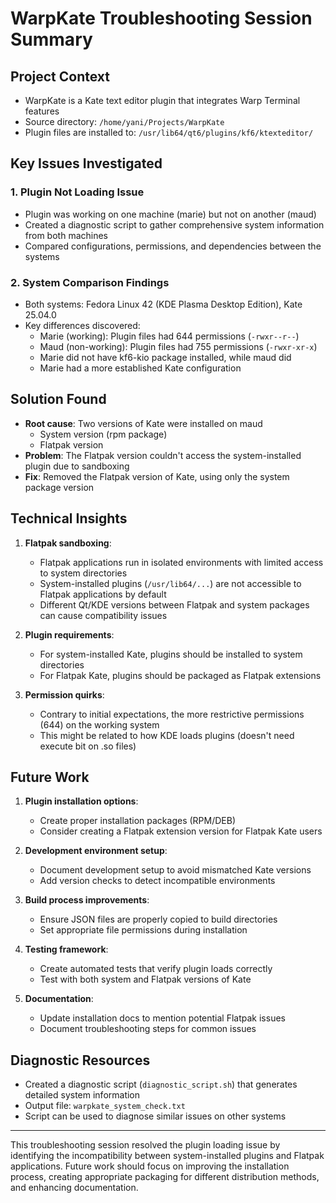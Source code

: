 # WarpKate Troubleshooting Session Summary

## Project Context
- WarpKate is a Kate text editor plugin that integrates Warp Terminal features
- Source directory: `/home/yani/Projects/WarpKate`
- Plugin files are installed to: `/usr/lib64/qt6/plugins/kf6/ktexteditor/`

## Key Issues Investigated

### 1. Plugin Not Loading Issue
- Plugin was working on one machine (marie) but not on another (maud)
- Created a diagnostic script to gather comprehensive system information from both machines
- Compared configurations, permissions, and dependencies between the systems

### 2. System Comparison Findings
- Both systems: Fedora Linux 42 (KDE Plasma Desktop Edition), Kate 25.04.0
- Key differences discovered:
  - Marie (working): Plugin files had 644 permissions (`-rwxr--r--`)
  - Maud (non-working): Plugin files had 755 permissions (`-rwxr-xr-x`)
  - Marie did not have kf6-kio package installed, while maud did
  - Marie had a more established Kate configuration

## Solution Found
- **Root cause**: Two versions of Kate were installed on maud
  - System version (rpm package)
  - Flatpak version
- **Problem**: The Flatpak version couldn't access the system-installed plugin due to sandboxing
- **Fix**: Removed the Flatpak version of Kate, using only the system package version

## Technical Insights
1. **Flatpak sandboxing**:
   - Flatpak applications run in isolated environments with limited access to system directories
   - System-installed plugins (`/usr/lib64/...`) are not accessible to Flatpak applications by default
   - Different Qt/KDE versions between Flatpak and system packages can cause compatibility issues

2. **Plugin requirements**:
   - For system-installed Kate, plugins should be installed to system directories
   - For Flatpak Kate, plugins should be packaged as Flatpak extensions

3. **Permission quirks**:
   - Contrary to initial expectations, the more restrictive permissions (644) on the working system
   - This might be related to how KDE loads plugins (doesn't need execute bit on .so files)

## Future Work
1. **Plugin installation options**:
   - Create proper installation packages (RPM/DEB)
   - Consider creating a Flatpak extension version for Flatpak Kate users

2. **Development environment setup**:
   - Document development setup to avoid mismatched Kate versions
   - Add version checks to detect incompatible environments

3. **Build process improvements**:
   - Ensure JSON files are properly copied to build directories
   - Set appropriate file permissions during installation

4. **Testing framework**:
   - Create automated tests that verify plugin loads correctly
   - Test with both system and Flatpak versions of Kate

5. **Documentation**:
   - Update installation docs to mention potential Flatpak issues
   - Document troubleshooting steps for common issues

## Diagnostic Resources
- Created a diagnostic script (`diagnostic_script.sh`) that generates detailed system information
- Output file: `warpkate_system_check.txt`
- Script can be used to diagnose similar issues on other systems

---

This troubleshooting session resolved the plugin loading issue by identifying the incompatibility between system-installed plugins and Flatpak applications. Future work should focus on improving the installation process, creating appropriate packaging for different distribution methods, and enhancing documentation.

